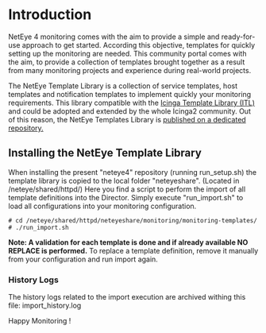 # Introduction

NetEye 4 monitoring comes with the aim to provide a simple and ready-for-use approach to get started.
According this objective, templates for quickly setting up the monitoring are needed. This community portal comes with the aim, to provide a collection of templates brought together as a result from many monitoring projects and experience during real-world projects.

The NetEye Template Library is a collection of service templates, host templates and notification templates to implement quickly your monitoring requirements. This library compatible with the [Icinga Template Library (ITL)](https://icinga.com/docs/icinga2/latest/doc/10-icinga-template-library/) and could be adopted and extended by the whole Icinga2 community. Out of this reason, the NetEye Templates Library is [published on a dedicated repository.](https://github.com/zampat/icinga2-monitoring-templates)

## Installing the NetEye Template Library

When installing the present "neteye4" repository (running run_setup.sh) the template library is copied to the local folder "neteyeshare". (Located in /neteye/shared/httpd/)
Here you find a script to perform the import of all template definitions into the Director. Simply execute "run_import.sh" to load all configurations into your monitoring configuration.

```
# cd /neteye/shared/httpd/neteyeshare/monitoring/monitoring-templates/
# ./run_import.sh
```

**Note: A validation for each template is done and if already available NO REPLACE is performed.** To replace a template definition, remove it manually from your configuration and run import again.

### History Logs

The history logs related to the import execution are archived withing this file: import_history.log


Happy Monitoring !

